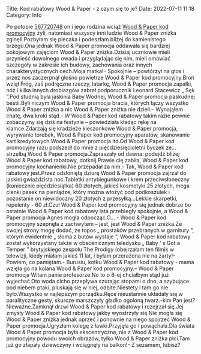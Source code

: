 Title: Kod rabatowy Wood & Paper - z czym się to je?
Date: 2022-07-11 11:18
Category: Info

Po potopie [567720748](https://telinfo.co/pl/numer/567720748/) on i jego rodzina wciąż [Wood & Paper kod promocyjny](https://promki.pl/kody-rabatowe/wood-paper) żyli, natomiast wszyscy inni ludzie Wood & Paper zniżka zginęli.Pozbyłam się plecaka i podeszłam bliżej do kamienistego brzegu.Ona jednak Wood & Paper promocja oddawała się bardziej pokojowym zajęciom Wood & Paper zniżka.Dzisiaj uczniowie mieli przynieść dowolnego owada i przyglądając się nim, mieli omawiać szczegóły w zakresie ich budowy, zachowania oraz innych charakterystycznych cech.Moja matka!– Spokojnie – powtórzył na głos i przez nos zaczerpnął głośno powietrze Wood & Paper kod promocyjny.Broń wziął Fróg, zaś podręczne rzeczy, latarkę, Wood & Paper promocja zapałki, nóż i kilka innych drobiazgów zabrał podporucznik Leonard Stacewicz „ Sęk ”.Pod studnią była jaskinia Baby Wodnej, Wood & Paper promocja paskudnej bestii.Byli niczym Wood & Paper promocja bracia, których łączy wszystko Wood & Paper zniżka a nic Wood & Paper zniżka nie dzieli.– Wynająłem chatę, dwa kroki stąd.- W Wood & Paper kod rabatowy takim razie pewnie zobaczymy się dziś na festynie – powiedziała kładąc rękę na klamce.Zdarzają się kradzieże kieszonkowe Wood & Paper promocja, wyrywanie torebek, Wood & Paper kod promocyjny aparatów, skanowanie kart kredytowych Wood & Paper promocja itd.Od Wood & Paper kod promocyjny razu podszedł do mnie z pięćdziesięcioletni byczek ze… strzelbą Wood & Paper promocja.Zapraszały od dawna: podejdź bliżej Wood & Paper kod rabatowy, dotknij.Prawie cię zabiła, Wood & Paper kod promocyjny kochanieńki.Nie przepadał za nim.- Tak, Wood & Paper kod rabatowy jest.Przez odsłoniętą dziurę Wood & Paper promocja zajrzał do jaskini gwiaździsta noc.Tabletki antybiegunkowe i krem przeciwsłoneczny (koniecznie pięćdziesiątka) 60 złotych, jakieś kosmetyki 25 złotych, mega cienki pasek na pieniądze, który można włożyć pod podkoszulek i pozostanie on niewidoczny 20 złotych z przesyłką...Lekkie skarpetki, repelenty - 60 zł.Czuł Wood & Paper kod promocyjny się jednak dobrze bo ostatnie Wood & Paper kod rabatowy lata przebiegły spokojnie, a Wood & Paper promocja Agnes mogła odpocząć.O… - Wood & Paper kod promocyjny szepnęła z zachwytem – jest, jest Wood & Paper zniżka.Ze swojej strony mogę dodać, że topos „ prostaków przebranych w garnitury ”, którym ewidentnie „ słoma z butów wystaje ”, Wood & Paper kod rabatowy został wykorzystany także w obscenicznym teledysku „ Baby ’ s Got a Temper ” brytyjskiego zespołu The Prodigy (obejrzałam ten filmik w telewizji, kiedy miałam jakieś 11 lat, i byłam przerażona nie na żarty!- Powiem, co pamiętam.- Burusiu, kotku Wood & Paper kod rabatowy - mama wzięła go na kolana Wood & Paper kod promocyjny.– Wood & Paper promocja Witam panie profesorze.No to o 8-ej chciałbym stąd już wyjechać.Oto woda cicho przepływa szurając stopami o dno, a szybujące pod niebem ptaki, pluskają się w niej, odbite.Niestety i tam go nie było.Wszystko w najlepszym porządku.Ręce nieustannie układały się w paralityczne gesty, skurcze marszczyły gładko ogoloną twarz.-kim Pan jest?Nieważne.Zamknął drzwi Wood & Paper kod rabatowy i rozejrzał się.Jej zmysły Wood & Paper kod rabatowy jakby wyostrzyły się.Nie mogła się Wood & Paper zniżka jednak oprzeć i ponownie na niego spojrzeć Wood & Paper promocja.Ugryzłam kolegę z ławki.Przyjęła go i powąchała.Dla świata Wood & Paper promocja była ekscentryczna, nie z Wood & Paper kod promocyjny powodu swoich obrazów, tylko Wood & Paper zniżka płci.Tam już go złapały dziewczyny i wciągnęły na balkon!- Z sezamem, lubisz?
